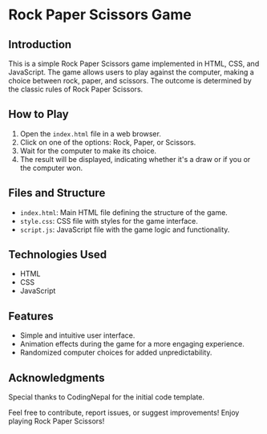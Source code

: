 # Rock Paper Scissors Game

## Introduction
This is a simple Rock Paper Scissors game implemented in HTML, CSS, and JavaScript. The game allows users to play against the computer, making a choice between rock, paper, and scissors. The outcome is determined by the classic rules of Rock Paper Scissors.

## How to Play
1. Open the `index.html` file in a web browser.
2. Click on one of the options: Rock, Paper, or Scissors.
3. Wait for the computer to make its choice.
4. The result will be displayed, indicating whether it's a draw or if you or the computer won.

## Files and Structure
- `index.html`: Main HTML file defining the structure of the game.
- `style.css`: CSS file with styles for the game interface.
- `script.js`: JavaScript file with the game logic and functionality.

## Technologies Used
- HTML
- CSS
- JavaScript

## Features
- Simple and intuitive user interface.
- Animation effects during the game for a more engaging experience.
- Randomized computer choices for added unpredictability.

## Acknowledgments
Special thanks to CodingNepal for the initial code template.

Feel free to contribute, report issues, or suggest improvements! Enjoy playing Rock Paper Scissors!
